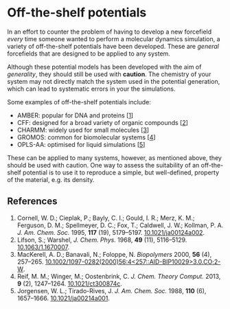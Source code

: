 # Off-the-shelf potentials

In an effort to counter the problem of having to develop a new forcefield *every* time someone wanted to perform a molecular dynamics simulation, a variety of off-the-shelf potentials have been developed.
These are *general* forcefields that are designed to be applied to any system.

Although these potential models has been developed with the aim of *generality*, they should still be used with **caution**.
The chemistry of your system may not directly match the system used in the potential generation, which can lead to systematic errors in your the simulations.

Some examples of off-the-shelf potentials include:
- AMBER: popular for DNA and proteins [[1](#References)]
- CFF: designed for a broad variety of organic compounds [[2](#References)]
- CHARMM: widely used for small molecules [[3](#References)]
- GROMOS: common for biomolecular systems [[4](#References)]
- OPLS-AA: optimised for liquid simulations [[5](#References)]

These can be applied to many systems, however, as mentioned above, they should be used with caution.
One way to assess the suitability of an off-the-shelf potential is to use it to reproduce a simple, but well-defined, property of the material, e.g. its density. 

## References

1. Cornell, W. D.; Cieplak, P.; Bayly, C. I.; Gould, I. R.; Merz, K. M.; Ferguson, D. M.; Spellmeyer, D. C.; Fox, T.; Caldwell, J. W.; Kollman, P. A. *J. Am. Chem. Soc.* 1995, **117** (19), 5179–5197. [10.1021/ja00124a002](https://doi.org/10.1021/ja00124a002).
2. Lifson, S.; Warshel, *J. Chem. Phys.* 1968, **49** (11), 5116–5129. [10.1063/1.1670007](https://doi.org/10.1063/1.1670007).
3. MacKerell, A. D.; Banavali, N.; Foloppe, N. *Biopolymers* 2000, **56** (4), 257–265. [10.1002/1097-0282(2000)56:4<257::AID-BIP10029>3.0.CO;2-W](https://doi.org/10.1002/1097-0282(2000)56:4<257::AID-BIP10029>3.0.CO;2-W).
4. Reif, M. M.; Winger, M.; Oostenbrink, C. *J. Chem. Theory Comput.* 2013, **9** (2), 1247–1264. [10.1021/ct300874c](https://doi.org/10.1021/ct300874c).
5. Jorgensen, W. L.; Tirado-Rives, J. *J. Am. Chem. Soc.* 1988, **110** (6), 1657–1666. [10.1021/ja00214a001](https://doi.org/10.1021/ja00214a001).